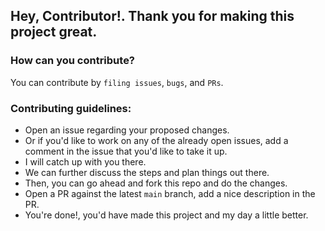 ## Hey, Contributor!. Thank you for making this project great.

### How can you contribute?

You can contribute by `filing issues`, `bugs`, and `PRs`.

### Contributing guidelines:

- Open an issue regarding your proposed changes.
- Or if you'd like to work on any of the already open issues, add a comment in the issue that you'd like to take it up.
- I will catch up with you there.
- We can further discuss the steps and plan things out there.
- Then, you can go ahead and fork this repo and do the changes.
- Open a PR against the latest `main` branch, add a nice description in the PR.
- You're done!, you'd have made this project and my day a little better.